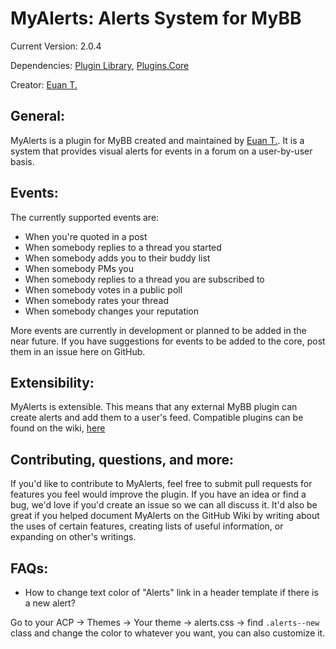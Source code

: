MyAlerts: Alerts System for MyBB
==========================

Current Version: 2.0.4

Dependencies: [Plugin Library](http://mods.mybb.com/view/pluginlibrary), [Plugins.Core](https://github.com/MyBBStuff/Plugins.Core)

Creator: [Euan T.](http://www.euantor.com)

General:
-----------
MyAlerts is a plugin for MyBB created and maintained by [Euan T.](http://www.euantor.com). It is a system that provides visual alerts for events in a forum on a user-by-user basis.

Events:
----------
The currently supported events are:

+  When you're quoted in a post
+  When somebody replies to a thread you started
+  When somebody adds you to their buddy list
+  When somebody PMs you
+  When somebody replies to a thread you are subscribed to
+  When somebody votes in a public poll
+  When somebody rates your thread
+  When somebody changes your reputation

More events are currently in development or planned to be added in the near future. If you have suggestions for events to be added to the core, post them in an issue here on GitHub.

Extensibility:
----------------
MyAlerts is extensible. This means that any external MyBB plugin can create alerts and add them to a user's feed. Compatible plugins can be found on the wiki, [here](https://github.com/euantor/MyAlerts/wiki/Compatible-Plugins)

Contributing, questions, and more:
----------------------------------------------
If you'd like to contribute to MyAlerts, feel free to submit pull requests for features you feel would improve the plugin. If you have an idea or find a bug, we'd love if you'd create an issue so we can all discuss it. It'd also be great if you helped document MyAlerts on the GitHub Wiki by writing about the uses of certain features, creating lists of useful information, or expanding on other's writings.

FAQs:
----------------------------------------------
+  How to change text color of "Alerts" link in a header template if there is a new alert?

Go to your ACP -> Themes -> Your theme -> alerts.css -> find `.alerts--new` class and change the color to whatever you want, you can also customize it.

